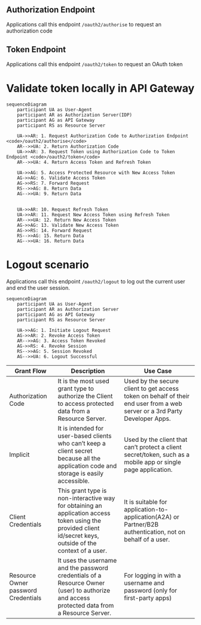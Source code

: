 

## Authorization Endpoint
Applications call this endpoint <code>/oauth2/authorise</code> to request an authorization code

## Token Endpoint
Applications call this endpoint <code>/oauth2/token</code> to request an OAuth token

# Validate token locally in API Gateway
```mermaid
sequenceDiagram
    participant UA as User-Agent
    participant AR as Authorization Server(IDP)
    participant AG as API Gateway
    participant RS as Resource Server

    UA->>AR: 1. Request Authorization Code to Authorization Endpoint <code>/oauth2/authorise</code>
    AR-->>UA: 2. Return Authorization Code
    UA->>AR: 3. Request Token using Authorization Code to Token Endpoint <code>/oauth2/token</code>
    AR-->>UA: 4. Return Access Token and Refresh Token

    UA->>AG: 5. Access Protected Resource with New Access Token
    AG->>AG: 6. Validate Access Token
    AG->>RS: 7. Forward Request
    RS-->>AG: 8. Return Data
    AG-->>UA: 9. Return Data


    UA->>AR: 10. Request Refresh Token
    UA->>AR: 11. Request New Access Token using Refresh Token
    AR-->>UA: 12. Return New Access Token
    AG->>AG: 13. Validate New Access Token
    AG->>RS: 14. Forward Request
    RS-->>AG: 15. Return Data
    AG-->>UA: 16. Return Data
```

# Logout scenario
Applications call this endpoint <code>/oauth2/logout</code> to log out the current user and end the user session.

```mermaid
sequenceDiagram
    participant UA as User-Agent
    participant AR as Authorization Server
    participant AG as API Gateway
    participant RS as Resource Server

    UA->>AG: 1. Initiate Logout Request
    AG->>AR: 2. Revoke Access Token
    AR-->>AG: 3. Access Token Revoked
    AG->>RS: 4. Revoke Session
    RS-->>AG: 5. Session Revoked
    AG-->>UA: 6. Logout Successful

```


| Grant Flow | Description | Use Case |
| --- | --- | --- |
| Authorization Code | It is the most used grant type to authorize the Client to access protected data from a Resource Server. | Used by the secure client to get access token on behalf of their end user from a web server or a 3rd Party Developer Apps. |
| Implicit | It is intended for user-based clients who can’t keep a client secret because all the application code and storage is easily accessible. | Used by the client that can’t protect a client secret/token, such as a mobile app or single page application. |
| Client Credentials | This grant type is non-interactive way for obtaining an application access token using the provided client id/secret keys, outside of the context of a user. | It is suitable for application-to-application(A2A) or Partner/B2B authentication, not on behalf of a user.|
| Resource Owner password Credentials | It uses the username and the password credentials of a Resource Owner (user) to authorize and access protected data from a Resource Server. | For logging in with a username and password (only for first-party apps) |


